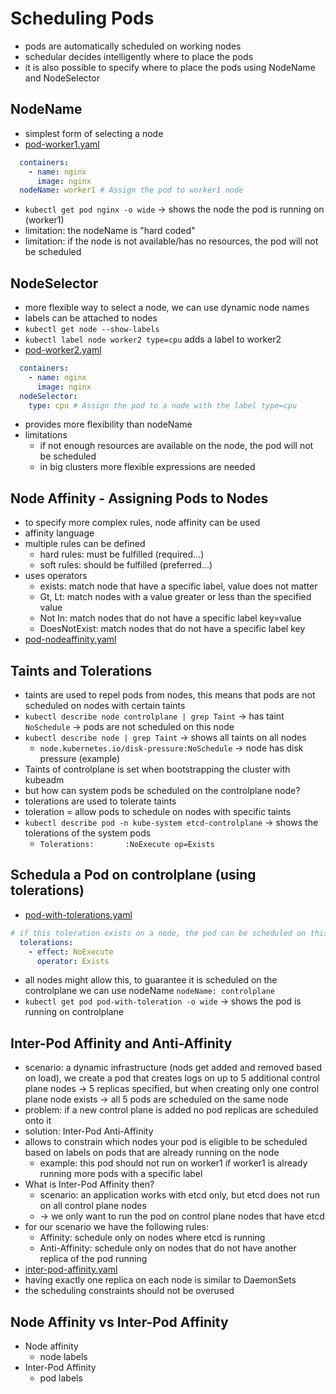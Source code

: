 # Scheduling Pods
- pods are automatically scheduled on working nodes
- schedular decides intelligently where to place the pods
- it is also possible to specify where to place the pods using NodeName and NodeSelector

## NodeName
- simplest form of selecting a node
- [pod-worker1.yaml](pod-worker1.yaml)
```yaml
  containers:
    - name: nginx
      image: nginx
  nodeName: worker1 # Assign the pod to worker1 node
```
- `kubectl get pod nginx -o wide` -> shows the node the pod is running on (worker1)
- limitation: the nodeName is "hard coded"
- limitation: if the node is not available/has no resources, the pod will not be scheduled

## NodeSelector
- more flexible way to select a node, we can use dynamic node names
- labels can be attached to nodes
- `kubectl get node --show-labels`
- `kubectl label node worker2 type=cpu` adds a label to worker2
- [pod-worker2.yaml](pod-worker2.yaml)
```yaml
  containers:
    - name: nginx
      image: nginx
  nodeSelector:
    type: cpu # Assign the pod to a node with the label type=cpu
```
- provides more flexibility than nodeName
- limitations
  - if not enough resources are available on the node, the pod will not be scheduled
  - in big clusters more flexible expressions are needed

## Node Affinity - Assigning Pods to Nodes
- to specify more complex rules, node affinity can be used
- affinity language
- multiple rules can be defined
  - hard rules: must be fulfilled (required...)
  - soft rules: should be fulfilled (preferred...)
- uses operators
  - exists: match node that have a specific label, value does not matter
  - Gt, Lt: match nodes with a value greater or less than the specified value
  - Not In: match nodes that do not have a specific label key=value
  - DoesNotExist: match nodes that do not have a specific label key
- [pod-nodeaffinity.yaml](pod-nodeaffinity.yaml)

## Taints and Tolerations
- taints are used to repel pods from nodes, this means that pods are not scheduled on nodes with certain taints
- `kubectl describe node controlplane | grep Taint` -> has taint `NoSchedule` -> pods are not scheduled on this node
- `kubectl describe node | grep Taint` -> shows all taints on all nodes
  - `node.kubernetes.io/disk-pressure:NoSchedule` -> node has disk pressure (example)
- Taints of controlplane is set when bootstrapping the cluster with kubeadm
- but how can system pods be scheduled on the controlplane node?
- tolerations are used to tolerate taints
- toleration = allow pods to schedule on nodes with specific taints
- `kubectl describe pod -n kube-system etcd-controlplane` -> shows the tolerations of the system pods
  - `Tolerations:       :NoExecute op=Exists`

## Schedula a Pod on controlplane (using tolerations)
- [pod-with-tolerations.yaml](pod-with-tolerations.yaml)
```yaml
# if this toleration exists on a node, the pod can be scheduled on this node
  tolerations:
    - effect: NoExecute
      operator: Exists
```
- all nodes might allow this, to guarantee it is scheduled on the controlplane we can use nodeName `nodeName: controlplane`
- `kubectl get pod pod-with-toleration -o wide` -> shows the pod is running on controlplane

## Inter-Pod Affinity and Anti-Affinity
- scenario: a dynamic infrastructure (nods get added and removed based on load), we create a pod that creates logs on up to 5 additional control plane nodes -> 5 replicas specified, but when creating only one control plane node exists -> all 5 pods are scheduled on the same node
- problem: if a new control plane is added no pod replicas are scheduled onto it
- solution: Inter-Pod Anti-Affinity
- allows to constrain which nodes your pod is eligible to be scheduled based on labels on pods that are already running on the node
  - example: this pod should not run on worker1 if worker1 is already running more pods with a specific label
- What is Inter-Pod Affinity then?
  - scenario: an application works with etcd only, but etcd does not run on all control plane nodes
  - -> we only want to run the pod on control plane nodes that have etcd
- for our scenario we have the following rules:
  - Affinity: schedule only on nodes where etcd is running
  - Anti-Affinity: schedule only on nodes that do not have another replica of the pod running
- [inter-pod-affinity.yaml](inter-pod-affinity.yaml)
- having exactly one replica on each node is similar to DaemonSets
- the scheduling constraints should not be overused

## Node Affinity vs Inter-Pod Affinity
- Node affinity
  - node labels
- Inter-Pod Affinity
  - pod labels
